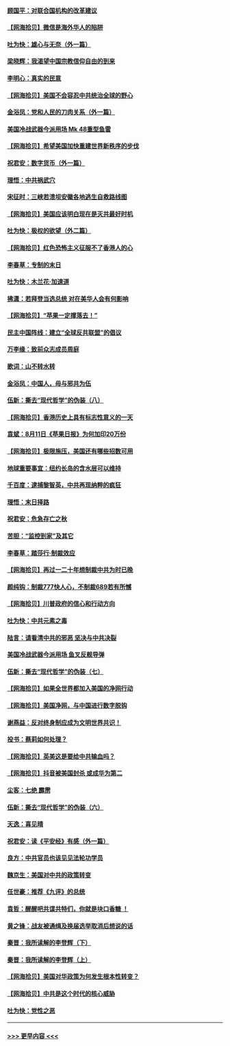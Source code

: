#### [顾国平：对联合国机构的改革建议](../pages/nsc993/n12339928.md?t=08190651) 
#### [【网海拾贝】微信是海外华人的陷阱](../pages/nsc993/n12338868.md?t=08190651) 
#### [吐为快：雄心与无奈（外一篇）](../pages/nsc993/n12338132.md?t=08190651) 
#### [梁晓辉：我渴望中国宗教信仰自由的到来](../pages/nsc993/n12336657.md?t=08190651) 
#### [李明心：真实的民意](../pages/nsc993/n12336089.md?t=08190651) 
#### [【网海拾贝】美国不会容忍中共统治全球的野心](../pages/nsc993/n12336063.md?t=08190651) 
#### [金浴凤：党和人民的刀肉关系（外一篇）](../pages/nsc993/n12335834.md?t=08190651) 
#### [美国冷战武器今派用场 Mk 48重型鱼雷](../pages/nsc993/n12335354.md?t=08190651) 
#### [【网海拾贝】希望美国加快重建世界新秩序的步伐](../pages/nsc993/n12334224.md?t=08190651) 
#### [祝君安：数字货币（外一篇）](../pages/nsc993/n12334186.md?t=08190651) 
#### [理悟：中共祸武穴](../pages/nsc993/n12333962.md?t=08190651) 
#### [宋征时：三峡若溃坝安徽各地逃生自救路线图](../pages/nsc993/n12332450.md?t=08190651) 
#### [【网海拾贝】美国应该明白现在是灭共最好时机](../pages/nsc993/n12332313.md?t=08190651) 
#### [吐为快：极权的欲望（外二篇）](../pages/nsc993/n12332089.md?t=08190651) 
#### [【网海拾贝】红色恐怖主义征服不了香港人的心](../pages/nsc993/n12329296.md?t=08190651) 
#### [李春草：专制的末日](../pages/nsc993/n12329079.md?t=08190651) 
#### [吐为快：木兰花‧加速道](../pages/nsc993/n12327366.md?t=08190651) 
#### [拂潇：若拜登当选总统 对在美华人会有何影响](../pages/nsc993/n12295996.md?t=08190651) 
#### [【网海拾贝】“苹果一定撑落去！”](../pages/nsc993/n12326784.md?t=08190651) 
#### [民主中国阵线：建立“全球反共联盟”的倡议](../pages/nsc993/n12324177.md?t=08190651) 
#### [万李缘：致前众志成员周庭](../pages/nsc993/n12324635.md?t=08190651) 
#### [歌词：山不转水转](../pages/nsc993/n12324599.md?t=08190651) 
#### [金浴凤：中国人，毋与邪共为伍](../pages/nsc993/n12324257.md?t=08190651) 
#### [伍新：撕去“现代哲学”的伪装（八）](../pages/nsc993/n12324188.md?t=08190651) 
#### [【网海拾贝】香港历史上具有标志性意义的一天](../pages/nsc993/n12324021.md?t=08190651) 
#### [袁斌：8月11日《苹果日报》为何加印20万份](../pages/nsc993/n12323955.md?t=08190651) 
#### [【网海拾贝】极限施压，美国还有哪些招数可用](../pages/nsc993/n12322512.md?t=08190651) 
#### [地球重要事宜：纽约长岛的含水层可以维持](../pages/nsc993/n12321844.md?t=08190651) 
#### [千百度：逮捕黎智英，中共再现纳粹的疯狂](../pages/nsc993/n12321777.md?t=08190651) 
#### [理悟：末日择路](../pages/nsc993/n12320812.md?t=08190651) 
#### [祝君安：危急存亡之秋](../pages/nsc993/n12320795.md?t=08190651) 
#### [苦胆：“监控到家”及其它](../pages/nsc993/n12320751.md?t=08190651) 
#### [李春草：踏莎行·制裁效应](../pages/nsc993/n12318290.md?t=08190651) 
#### [【网海拾贝】再过一二十年想制裁中共为时已晚](../pages/nsc993/n12318195.md?t=08190651) 
#### [颜纯钩：制裁777快人心，不制裁689若有所憾](../pages/nsc993/n12316912.md?t=08190651) 
#### [【网海拾贝】川普政府的信心和行动方向](../pages/nsc993/n12316673.md?t=08190651) 
#### [吐为快：中共元素之毒](../pages/nsc993/n12316547.md?t=08190651) 
#### [陆言：请看清中共的邪恶 坚决与中共决裂](../pages/nsc993/n12315784.md?t=08190651) 
#### [美国冷战武器今派用场 鱼叉反舰导弹](../pages/nsc993/n12316258.md?t=08190651) 
#### [伍新：撕去“现代哲学”的伪装（七）](../pages/nsc993/n12315846.md?t=08190651) 
#### [【网海拾贝】如果全世界都加入美国的净网行动](../pages/nsc993/n12315588.md?t=08190651) 
#### [【网海拾贝】美国净网，与中国进行数字脱钩](../pages/nsc993/n12312813.md?t=08190651) 
#### [谢燕益：反对终身制应成为文明世界共识！](../pages/nsc993/n12310465.md?t=08190651) 
#### [投书：蔡莉如何处理？](../pages/nsc993/n12310224.md?t=08190651) 
#### [【网海拾贝】英美这是要给中共输血吗？](../pages/nsc993/n12307646.md?t=08190651) 
#### [【网海拾贝】抖音被美国封杀 或成华为第二](../pages/nsc993/n12305277.md?t=08190651) 
#### [尘客：七绝 霹雳](../pages/nsc993/n12304053.md?t=08190651) 
#### [伍新：撕去“现代哲学”的伪装（六）](../pages/nsc993/n12303243.md?t=08190651) 
#### [天逸：喜见晴](../pages/nsc993/n12303226.md?t=08190651) 
#### [祝君安：读《平安经》有感（外一篇）](../pages/nsc993/n12303170.md?t=08190651) 
#### [良方：中共官员也该见见法轮功学员](../pages/nsc993/n12302985.md?t=08190651) 
#### [魏京生：美国对中共的政策转变](../pages/nsc993/n12302929.md?t=08190651) 
#### [任世豪：推荐《九评》的总统](../pages/nsc993/n12302838.md?t=08190651) 
#### [袁哲：醒醒吧共谍共特们，你就是块口香糖 ！](../pages/nsc993/n12302678.md?t=08190651) 
#### [黄之锋：战友被通缉及换届选举取消后想说的话](../pages/nsc993/n12302681.md?t=08190651) 
#### [秦晋：我所读解的李登辉（下）](../pages/nsc993/n12302171.md?t=08190651) 
#### [秦晋：我所读解的李登辉（上）](../pages/nsc993/n12301979.md?t=08190651) 
#### [【网海拾贝】美国对华政策为何发生根本性转变？](../pages/nsc993/n12302091.md?t=08190651) 
#### [【网海拾贝】中共是这个时代的核心威胁](../pages/nsc993/n12300541.md?t=08190651) 
#### [吐为快：党性之恶](../pages/nsc993/n12300263.md?t=08190651) 

----
#### [ >>> 更早内容 <<< ](../indexes/nsc993-earlier.md)
